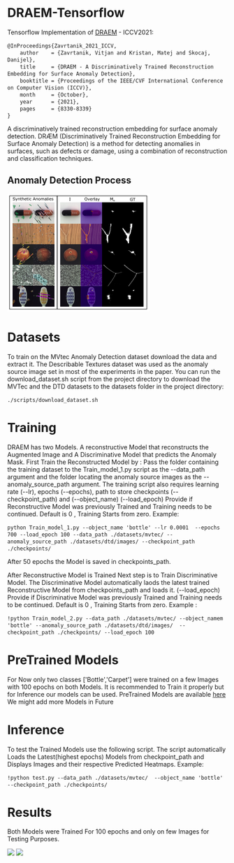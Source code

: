 # DRAEM-Tensorflow
Tensorflow Implementation of [DRAEM](https://openaccess.thecvf.com/content/ICCV2021/papers/Zavrtanik_DRAEM_-_A_Discriminatively_Trained_Reconstruction_Embedding_for_Surface_Anomaly_ICCV_2021_paper.pdf) - ICCV2021:

```
@InProceedings{Zavrtanik_2021_ICCV,
    author    = {Zavrtanik, Vitjan and Kristan, Matej and Skocaj, Danijel},
    title     = {DRAEM - A Discriminatively Trained Reconstruction Embedding for Surface Anomaly Detection},
    booktitle = {Proceedings of the IEEE/CVF International Conference on Computer Vision (ICCV)},
    month     = {October},
    year      = {2021},
    pages     = {8330-8339}
}
```

A discriminatively trained reconstruction embedding for surface anomaly detection.
DRÆM (Discriminatively Trained Reconstruction Embedding for Surface Anomaly Detection) is a method for detecting anomalies in surfaces, 
such as defects or damage, using a combination of reconstruction and classification techniques.
## Anomaly Detection Process
![](https://github.com/farazBhatti/DRAEM-Tensoflow/blob/main/images/result.png)

# Datasets
To train on the MVtec Anomaly Detection dataset download the data and extract it. The Describable Textures dataset was used as the anomaly source image set in most of the experiments in the paper. You can run the download_dataset.sh script from the project directory to download the MVTec and the DTD datasets to the datasets folder in the project directory:
```
./scripts/download_dataset.sh

```

# Training
DRAEM has two Models. A reconstructive Model that reconstructs the Augmented Image and A Discriminative Model that predicts the Anomaly Mask.
First Train the Reconstructed Model by :
Pass the folder containing the training dataset to the Train_model_1.py script as the --data_path argument and the folder locating the anomaly source images as the --anomaly_source_path argument. The training script also requires learning rate (--lr), epochs (--epochs), path to store checkpoints (--checkpoint_path) and (--object_name) (--load_epoch)  Provide if Reconstructive Model was previously Trained and Training needs to be continued. Default is 0 , Training Starts from zero.
Example:

```
python Train_model_1.py --object_name 'bottle' --lr 0.0001  --epochs 700 --load_epoch 100 --data_path ./datasets/mvtec/ --anomaly_source_path ./datasets/dtd/images/ --checkpoint_path ./checkpoints/ 
```
 After 50 epochs the Model is saved in checkpoints_path.
 
 After Reconstructive Model is Trained Next step is to Train Discriminative Model. The Discriminative Model automatically laods the latest trained Reconstructive Model from checkpoints_path and loads it.
 (--load_epoch) Provide if Discriminative Model was previously Trained and Training needs to be continued. Default is 0 , Training Starts from zero.
 Example :
 
 ```
 !python Train_model_2.py --data_path ./datasets/mvtec/ --object_namem 'bottle' --anomaly_source_path ./datasets/dtd/images/  --checkpoint_path ./checkpoints/ --load_epoch 100
 ```
 
 # PreTrained Models
 
 For Now only two classes ['Bottle','Carpet'] were trained on a few Images with 100 epochs on both Models. It is recommended to Train it properly but for Inference
 our models can be used.
 PreTrained Models are available [here](https://drive.google.com/file/d/1jP52vmQCJ27jfHNieZD3Bc56vm0Gb9wc/view?usp=share_link)
 We might add more Models in Future
 
 
 # Inference 
 To test the Trained Models use the following script. The script automatically Loads the Latest(highest epochs) Models from checkpoint_path and Displays Images and their respective Predicted Heatmaps.
 Example:
 
  ```
!python test.py --data_path ./datasets/mvtec/  --object_name 'bottle'  --checkpoint_path ./checkpoints/
 ```
 
 # Results
 Both Models were Trained For 100 epochs and only on few Images for Testing Purposes.
 
 ![](https://github.com/hamzakhalil798/DRAEM-Tensoflow/blob/main/images/result_1.PNG)
 ![](https://github.com/hamzakhalil798/DRAEM-Tensoflow/blob/main/images/result_2.PNG)
 
